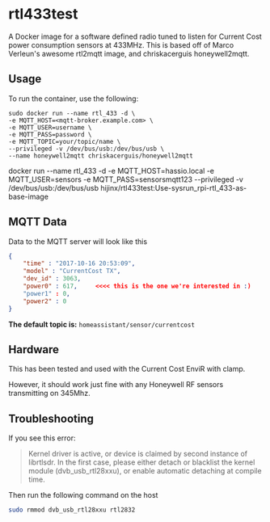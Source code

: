 # rtl433test
A Docker image for a software defined radio tuned to listen for Current Cost power consumption sensors at 433MHz.  This is based off of Marco Verleun's 
awesome rtl2mqtt image, and chriskacerguis honeywell2mqtt.

## Usage

To run the container, use the following:

```
sudo docker run --name rtl_433 -d \
-e MQTT_HOST=<mqtt-broker.example.com> \
-e MQTT_USER=username \
-e MQTT_PASS=password \
-e MQTT_TOPIC=your/topic/name \
--privileged -v /dev/bus/usb:/dev/bus/usb \
--name honeywell2mqtt chriskacerguis/honeywell2mqtt
```

docker run --name rtl_433 -d -e MQTT_HOST=hassio.local -e MQTT_USER=sensors -e MQTT_PASS=sensorsmqtt123 --privileged -v /dev/bus/usb:/dev/bus/usb hijinx/rtl433test:Use-sysrun_rpi-rtl_433-as-base-image

## MQTT Data

Data to the MQTT server will look like this

```json
{
    "time" : "2017-10-16 20:53:09", 
    "model" : "CurrentCost TX", 
    "dev_id" : 3063, 
    "power0" : 617,     <<<< this is the one we're interested in :)
    "power1" : 0, 
    "power2" : 0
}
```

**The default topic is:** ```homeassistant/sensor/currentcost```

## Hardware

This has been tested and used with the Current Cost EnviR with clamp.

However, it should work just fine with any Honeywell RF sensors transmitting on 345Mhz.


## Troubleshooting

If you see this error:

> Kernel driver is active, or device is claimed by second instance of librtlsdr.
> In the first case, please either detach or blacklist the kernel module
> (dvb_usb_rtl28xxu), or enable automatic detaching at compile time.

Then run the following command on the host

```bash
sudo rmmod dvb_usb_rtl28xxu rtl2832
```
